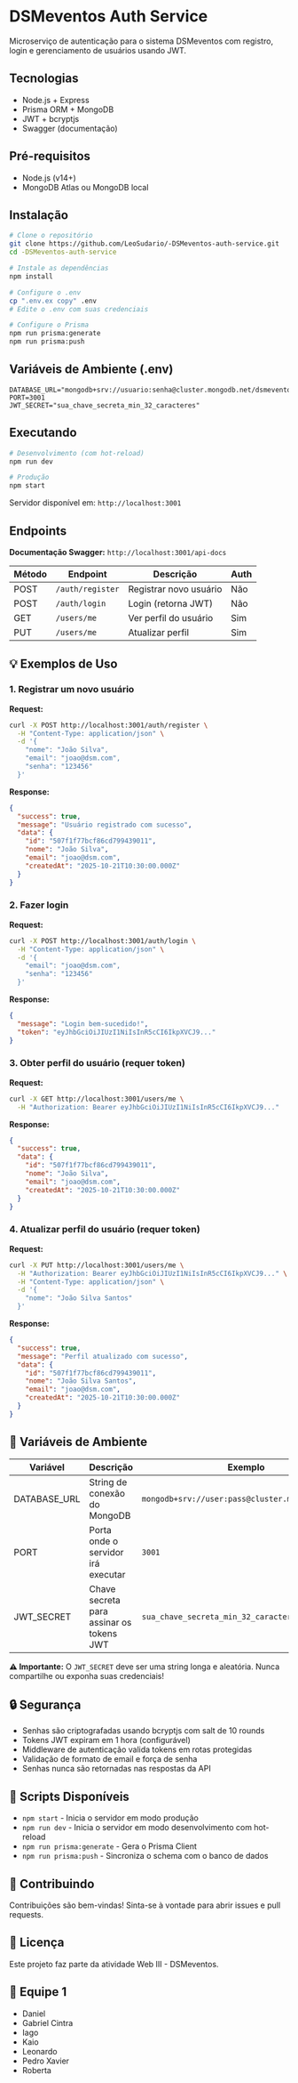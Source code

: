 # DSMeventos Auth Service

Microserviço de autenticação para o sistema DSMeventos com registro, login e gerenciamento de usuários usando JWT.

## Tecnologias

- Node.js + Express
- Prisma ORM + MongoDB
- JWT + bcryptjs
- Swagger (documentação)

## Pré-requisitos

- Node.js (v14+)
- MongoDB Atlas ou MongoDB local

## Instalação

```bash
# Clone o repositório
git clone https://github.com/LeoSudario/-DSMeventos-auth-service.git
cd -DSMeventos-auth-service

# Instale as dependências
npm install

# Configure o .env
cp ".env.ex copy" .env
# Edite o .env com suas credenciais

# Configure o Prisma
npm run prisma:generate
npm run prisma:push
```

## Variáveis de Ambiente (.env)

```env
DATABASE_URL="mongodb+srv://usuario:senha@cluster.mongodb.net/dsmeventos"
PORT=3001
JWT_SECRET="sua_chave_secreta_min_32_caracteres"
```

## Executando

```bash
# Desenvolvimento (com hot-reload)
npm run dev

# Produção
npm start
```

Servidor disponível em: `http://localhost:3001`

## Endpoints

**Documentação Swagger:** `http://localhost:3001/api-docs`


| Método | Endpoint         | Descrição             | Auth |
| ------- | ---------------- | ----------------------- | ---- |
| POST    | `/auth/register` | Registrar novo usuário | Não |
| POST    | `/auth/login`    | Login (retorna JWT)     | Não |
| GET     | `/users/me`      | Ver perfil do usuário  | Sim  |
| PUT     | `/users/me`      | Atualizar perfil        | Sim  |

## 💡 Exemplos de Uso

### 1. Registrar um novo usuário

**Request:**

```bash
curl -X POST http://localhost:3001/auth/register \
  -H "Content-Type: application/json" \
  -d '{
    "nome": "João Silva",
    "email": "joao@dsm.com",
    "senha": "123456"
  }'
```

**Response:**

```json
{
  "success": true,
  "message": "Usuário registrado com sucesso",
  "data": {
    "id": "507f1f77bcf86cd799439011",
    "nome": "João Silva",
    "email": "joao@dsm.com",
    "createdAt": "2025-10-21T10:30:00.000Z"
  }
}
```

### 2. Fazer login

**Request:**

```bash
curl -X POST http://localhost:3001/auth/login \
  -H "Content-Type: application/json" \
  -d '{
    "email": "joao@dsm.com",
    "senha": "123456"
  }'
```

**Response:**

```json
{
  "message": "Login bem-sucedido!",
  "token": "eyJhbGciOiJIUzI1NiIsInR5cCI6IkpXVCJ9..."
}
```

### 3. Obter perfil do usuário (requer token)

**Request:**

```bash
curl -X GET http://localhost:3001/users/me \
  -H "Authorization: Bearer eyJhbGciOiJIUzI1NiIsInR5cCI6IkpXVCJ9..."
```

**Response:**

```json
{
  "success": true,
  "data": {
    "id": "507f1f77bcf86cd799439011",
    "nome": "João Silva",
    "email": "joao@dsm.com",
    "createdAt": "2025-10-21T10:30:00.000Z"
  }
}
```

### 4. Atualizar perfil do usuário (requer token)

**Request:**

```bash
curl -X PUT http://localhost:3001/users/me \
  -H "Authorization: Bearer eyJhbGciOiJIUzI1NiIsInR5cCI6IkpXVCJ9..." \
  -H "Content-Type: application/json" \
  -d '{
    "nome": "João Silva Santos"
  }'
```

**Response:**

```json
{
  "success": true,
  "message": "Perfil atualizado com sucesso",
  "data": {
    "id": "507f1f77bcf86cd799439011",
    "nome": "João Silva Santos",
    "email": "joao@dsm.com",
    "createdAt": "2025-10-21T10:30:00.000Z"
  }
}
```

## 🔐 Variáveis de Ambiente


| Variável    | Descrição                              | Exemplo                                          |
| ------------ | ---------------------------------------- | ------------------------------------------------ |
| DATABASE_URL | String de conexão do MongoDB            | `mongodb+srv://user:pass@cluster.mongodb.net/db` |
| PORT         | Porta onde o servidor irá executar      | `3001`                                           |
| JWT_SECRET   | Chave secreta para assinar os tokens JWT | `sua_chave_secreta_min_32_caracteres`            |

**⚠️ Importante:** O `JWT_SECRET` deve ser uma string longa e aleatória. Nunca compartilhe ou exponha suas credenciais!

## 🔒 Segurança

- Senhas são criptografadas usando bcryptjs com salt de 10 rounds
- Tokens JWT expiram em 1 hora (configurável)
- Middleware de autenticação valida tokens em rotas protegidas
- Validação de formato de email e força de senha
- Senhas nunca são retornadas nas respostas da API

## 📝 Scripts Disponíveis

- `npm start` - Inicia o servidor em modo produção
- `npm run dev` - Inicia o servidor em modo desenvolvimento com hot-reload
- `npm run prisma:generate` - Gera o Prisma Client
- `npm run prisma:push` - Sincroniza o schema com o banco de dados

## 🤝 Contribuindo

Contribuições são bem-vindas! Sinta-se à vontade para abrir issues e pull requests.

## 📄 Licença

Este projeto faz parte da atividade Web III - DSMeventos.

## 👥 Equipe 1

- Daniel
- Gabriel Cintra
- Iago
- Kaio
- Leonardo
- Pedro Xavier
- Roberta
